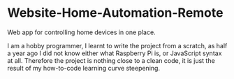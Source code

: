# Website-Home-Automation-Remote
Web app for controlling home devices in one place.

I am a hobby programmer, I learnt to write the project from a scratch, as half a year ago I did not know either what Raspberry Pi is, or JavaScript syntax at all. Therefore the project is nothing close to a clean code, it is just the result of my how-to-code learning curve steepening.

